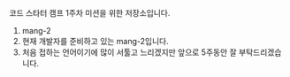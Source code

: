 코드 스타터 캠프 1주차 미션을 위한 저장소입니다.

1. mang-2
2. 현재 개발자를 준비하고 있는 mang-2입니다.
3. 처음 접하는 언어이기에 많이 서툴고 느리겠지만 앞으로 5주동안 잘 부탁드리겠습니다.
